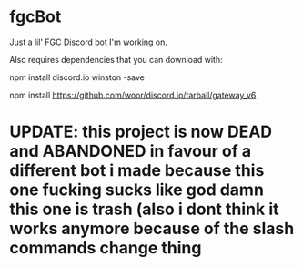 # fgcBot
Just a lil' FGC Discord bot I'm working on.

Also requires dependencies that you can download with:

npm install discord.io winston -save

npm install https://github.com/woor/discord.io/tarball/gateway_v6

# UPDATE: this project is now DEAD and ABANDONED in favour of a different bot i made because this one fucking sucks like god damn this one is trash (also i dont think it works anymore because of the slash commands change thing
